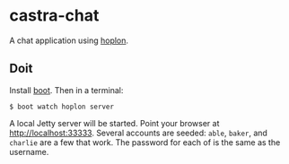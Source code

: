 # castra-chat

A chat application using [hoplon][1].

## Doit

Install [boot][2]. Then in a terminal:

```
$ boot watch hoplon server
```

A local Jetty server will be started. Point your browser at
[http://localhost:33333][3].  Several accounts are seeded: `able`,
`baker`, and `charlie` are a few that work.  The password for each of
is the same as the username.

[1]: http://github.com/tailrecursion/hoplon
[2]: https://github.com/tailrecursion/boot
[3]: http://localhost:33333

